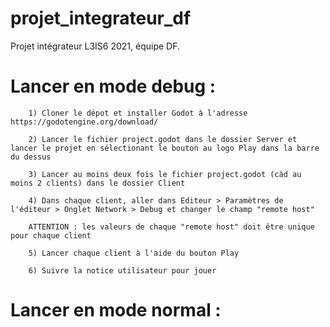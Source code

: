 # projet_integrateur_df

Projet intégrateur L3IS6 2021, équipe DF.

# Lancer en mode debug :
```
    1) Cloner le dépot et installer Godot à l'adresse https://godotengine.org/download/

    2) Lancer le fichier project.godot dans le dossier Server et lancer le projet en sélectionant le bouton au logo Play dans la barre du dessus

    3) Lancer au moins deux fois le fichier project.godot (càd au moins 2 clients) dans le dossier Client

    4) Dans chaque client, aller dans Editeur > Paramètres de l'éditeur > Onglet Network > Debug et changer le champ "remote host"

    ATTENTION : les valeurs de chaque "remote host" doit être unique pour chaque client

    5) Lancer chaque client à l'aide du bouton Play

    6) Suivre la notice utilisateur pour jouer
```
# Lancer en mode normal :
    
